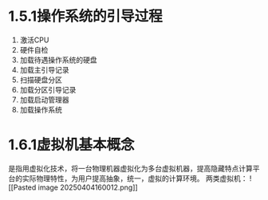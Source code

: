 # 1.5.1操作系统的引导过程

1. 激活CPU
2. 硬件自检
3. 加载待遇操作系统的硬盘
4. 加载主引导记录
5. 扫描硬盘分区
6. 加载分区引导记录
7. 加载启动管理器
8. 加载操作系统


# 1.6.1虚拟机基本概念

是指用虚拟化技术，将一台物理机器虚拟化为多台虚拟机器，提高隐藏特点计算平台的实际物理特性，为用户提高抽象，统一，虚拟的计算环境。
两类虚拟机：
![[Pasted image 20250404160012.png]]
